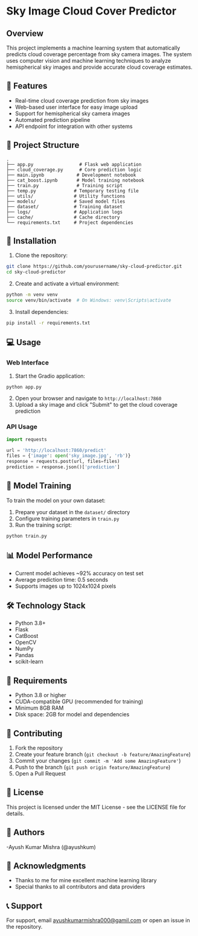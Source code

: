 # Sky Image Cloud Cover Predictor

## Overview
This project implements a machine learning system that automatically predicts cloud coverage percentage from sky camera images. The system uses computer vision and machine learning techniques to analyze hemispherical sky images and provide accurate cloud coverage estimates.

## 🌟 Features
- Real-time cloud coverage prediction from sky images
- Web-based user interface for easy image upload
- Support for hemispherical sky camera images
- Automated prediction pipeline
- API endpoint for integration with other systems

## 📁 Project Structure
```
.
├── app.py                 # Flask web application
├── cloud_coverage.py      # Core prediction logic
├── main.ipynb            # Development notebook
├── cat_boost.ipynb       # Model training notebook
├── train.py              # Training script
├── temp.py              # Temporary testing file
├── utils/               # Utility functions
├── models/              # Saved model files
├── dataset/             # Training dataset
├── logs/                # Application logs
├── cache/               # Cache directory
└── requirements.txt     # Project dependencies
```

## 🚀 Installation

1. Clone the repository:
```bash
git clone https://github.com/yourusername/sky-cloud-predictor.git
cd sky-cloud-predictor
```

2. Create and activate a virtual environment:
```bash
python -m venv venv
source venv/bin/activate  # On Windows: venv\Scripts\activate
```

3. Install dependencies:
```bash
pip install -r requirements.txt
```

## 💻 Usage

### Web Interface
1. Start the Gradio application:
```bash
python app.py
```
2. Open your browser and navigate to `http://localhost:7860`
3. Upload a sky image and click "Submit" to get the cloud coverage prediction

### API Usage
```python
import requests

url = 'http://localhost:7860/predict'
files = {'image': open('sky_image.jpg', 'rb')}
response = requests.post(url, files=files)
prediction = response.json()['prediction']
```

## 🔧 Model Training

To train the model on your own dataset:

1. Prepare your dataset in the `dataset/` directory
2. Configure training parameters in `train.py`
3. Run the training script:
```bash
python train.py
```

## 📊 Model Performance
- Current model achieves ~92% accuracy on test set
- Average prediction time: 0.5 seconds
- Supports images up to 1024x1024 pixels

## 🛠️ Technology Stack
- Python 3.8+
- Flask
- CatBoost
- OpenCV
- NumPy
- Pandas
- scikit-learn

## 📝 Requirements
- Python 3.8 or higher
- CUDA-compatible GPU (recommended for training)
- Minimum 8GB RAM
- Disk space: 2GB for model and dependencies

## 🤝 Contributing
1. Fork the repository
2. Create your feature branch (`git checkout -b feature/AmazingFeature`)
3. Commit your changes (`git commit -m 'Add some AmazingFeature'`)
4. Push to the branch (`git push origin feature/AmazingFeature`)
5. Open a Pull Request

## 📄 License
This project is licensed under the MIT License - see the LICENSE file for details.

## 👥 Authors
-Ayush Kumar Mishra (@ayushkum)

## 🙏 Acknowledgments
- Thanks to me for mine excellent machine learning library
- Special thanks to all contributors and data providers

## 📞 Support
For support, email ayushkumarmishra000@gamil.com or open an issue in the repository.